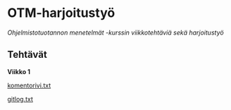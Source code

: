 # OTM-harjoitustyö

*Ohjelmistotuotannon menetelmät -kurssin viikkotehtäviä sekä harjoitustyö*


## Tehtävät

**Viikko 1**

[komentorivi.txt](https://github.com/Mustekala/otm-harjoitustyo/blob/master/laskarit/viikko1/komentorivi.txt)

[gitlog.txt](https://github.com/Mustekala/otm-harjoitustyo/blob/master/laskarit/viikko1/gitlog.txt)
